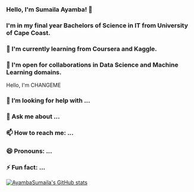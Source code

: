 ### Hello, I'm Sumaila Ayamba! 👋



### I'm in my final year Bachelors of Science in IT from University of Cape Coast.

### 🌱  I'm currently learning from Coursera and Kaggle.
### 👯 I'm open for collaborations in Data Science and Machine Learning domains.
Hello, I'm CHANGEME
### 🤔 I’m looking for help with ...
### 💬 Ask me about ...
### 📫 How to reach me: ...
### 😄 Pronouns: ...
### ⚡ Fun fact: ...



[![AyambaSumaila's GitHub stats](https://github-readme-stats.vercel.app/api?username=AyambaSumaila)](https://github.com/AyambaSumaila/github-readme-stats)

